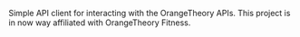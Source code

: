 Simple API client for interacting with the OrangeTheory APIs. This project is in now way affiliated with OrangeTheory Fitness.
